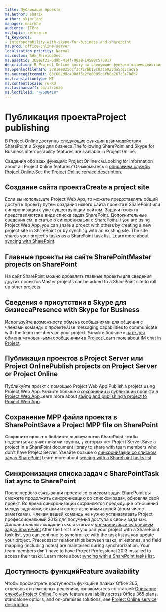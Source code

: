 ```yaml
---
title: Публикация проекта
ms.author: sharik
author: skjerland
manager: mnirkhe
audience: ITPro
ms.topic: reference
f1_keywords:
- interoperability-with-skype-for-business-and-sharepoint
ms.prod: office-online-server
localization_priority: Normal
ms.custom: Adm_ServiceDesc
ms.assetid: 369e2f21-6d9b-414f-98a8-14590c576817
description: В Project Online доступны следующие функции взаимодействия SharePoint и Skype для бизнеса.
ms.openlocfilehash: 3c81ee0250cf3cf27bb18c83ca823da5a02cac9a
ms.sourcegitcommit: 83c602d9c498df5a2fe0095c6fb0a267c8a708b7
ms.translationtype: MT
ms.contentlocale: ru-RU
ms.lasthandoff: 03/17/2020
ms.locfileid: "42688418"
---
```

# <a name="project-publishing"></a><span data-ttu-id="381a2-103">Публикация проекта</span><span class="sxs-lookup"><span data-stu-id="381a2-103">Project publishing</span></span>

<span data-ttu-id="381a2-104">В Project Online доступны следующие функции взаимодействия SharePoint и Skype для бизнеса.</span><span class="sxs-lookup"><span data-stu-id="381a2-104">The following SharePoint and Skype for Business interoperability features are available in Project Online.</span></span>
  
<span data-ttu-id="381a2-105">Сведения обо всех функциях Project Online см.</span><span class="sxs-lookup"><span data-stu-id="381a2-105">Looking for information about all Project Online features?</span></span> <span data-ttu-id="381a2-106">Ознакомьтесь с [описанием службы Project Online](project-online-service-description.md).</span><span class="sxs-lookup"><span data-stu-id="381a2-106">See the [Project Online service description](project-online-service-description.md).</span></span>
  
## <a name="create-a-project-site"></a><span data-ttu-id="381a2-107">Создание сайта проекта</span><span class="sxs-lookup"><span data-stu-id="381a2-107">Create a project site</span></span>

<span data-ttu-id="381a2-p102">Если вы используете Project Web App, то можете предоставлять общий доступ к проекту путем создания нового сайта проекта в SharePoint или синхронизации с уже существующим сайтом. Задачи проекта представляются в виде списка задач SharePoint. Дополнительные сведения см. в статье о [синхронизации с SharePoint](https://go.microsoft.com/fwlink/p/?LinkId=271352).</span><span class="sxs-lookup"><span data-stu-id="381a2-p102">If you are using Project Web App, you can share a project with others by creating a new project site in SharePoint or by synching with an existing site. The site shares your project's tasks as a SharePoint task list. Learn more about [syncing with SharePoint](https://go.microsoft.com/fwlink/p/?LinkId=271352).</span></span>
  
## <a name="master-projects-on-sharepoint"></a><span data-ttu-id="381a2-111">Главные проекты на сайте SharePoint</span><span class="sxs-lookup"><span data-stu-id="381a2-111">Master projects on SharePoint</span></span>

<span data-ttu-id="381a2-112">На сайт SharePoint можно добавлять главные проекты для сведения других проектов.</span><span class="sxs-lookup"><span data-stu-id="381a2-112">Master projects can be added to a SharePoint site to roll up other projects.</span></span> 
  
## <a name="presence-with-skype-for-business"></a><span data-ttu-id="381a2-113">Сведения о присутствии в Skype для бизнеса</span><span class="sxs-lookup"><span data-stu-id="381a2-113">Presence with Skype for Business</span></span>

<span data-ttu-id="381a2-114">Используйте возможности обмена сообщениями для общения с членами команды о проекте.</span><span class="sxs-lookup"><span data-stu-id="381a2-114">Use messaging capabilities to communicate with the team members on your project.</span></span> <span data-ttu-id="381a2-115">Узнайте больше о [чате для обмена мгновенными сообщениями в Project](https://go.microsoft.com/fwlink/p/?LinkId=271351).</span><span class="sxs-lookup"><span data-stu-id="381a2-115">Learn more about [IM chat in Project](https://go.microsoft.com/fwlink/p/?LinkId=271351).</span></span>
  
## <a name="publish-projects-on-project-server-or-project-online"></a><span data-ttu-id="381a2-116">Публикация проектов в Project Server или Project Online</span><span class="sxs-lookup"><span data-stu-id="381a2-116">Publish projects on Project Server or Project Online</span></span>

<span data-ttu-id="381a2-117">Публикуйте проект с помощью Project Web App.</span><span class="sxs-lookup"><span data-stu-id="381a2-117">Publish a project using Project Web App.</span></span> <span data-ttu-id="381a2-118">Узнайте больше о [сохранении и публикации проекта в Project Web App](https://go.microsoft.com/fwlink/p/?LinkId=271354).</span><span class="sxs-lookup"><span data-stu-id="381a2-118">Learn more about [saving and publishing a project to Project Web App](https://go.microsoft.com/fwlink/p/?LinkId=271354).</span></span>
  
## <a name="save-a-project-mpp-file-on-sharepoint"></a><span data-ttu-id="381a2-119">Сохранение MPP файла проекта в SharePoint</span><span class="sxs-lookup"><span data-stu-id="381a2-119">Save a Project MPP file on SharePoint</span></span>

<span data-ttu-id="381a2-120">Сохраните проект в библиотеке документов SharePoint, чтобы поделиться с участниками группы, у которых нет Project Server.</span><span class="sxs-lookup"><span data-stu-id="381a2-120">Save a project in a SharePoint document library to share with team members who don't have Project Server.</span></span> <span data-ttu-id="381a2-121">Узнайте больше о [синхронизации со списком задач SharePoint](https://go.microsoft.com/fwlink/p/?LinkId=271353).</span><span class="sxs-lookup"><span data-stu-id="381a2-121">Learn more about [syncing with a SharePoint tasks list](https://go.microsoft.com/fwlink/p/?LinkId=271353).</span></span>
  
## <a name="task-list-sync-to-sharepoint"></a><span data-ttu-id="381a2-122">Синхронизация списка задач с SharePoint</span><span class="sxs-lookup"><span data-stu-id="381a2-122">Task list sync to SharePoint</span></span>

<span data-ttu-id="381a2-p106">После первого связывания проекта со списком задач SharePoint вы сможете продолжить синхронизацию со списком задач, обновляя свой проект. Во время синхронизации сохраняются предыдущие отношения между задачами, вехами и сопоставлениями полей (в том числе заметками). Членам вашей команды не нужно устанавливать Project профессиональный 2013 для получения доступа к своим задачам. Дополнительные сведения см. в статье о [синхронизации со списком задач SharePoint](https://go.microsoft.com/fwlink/p/?LinkId=271353).</span><span class="sxs-lookup"><span data-stu-id="381a2-p106">After the first time you pair your project with a SharePoint task list, you can continue to synchronize with the task list as you update your project. Predecessor relationships between tasks, milestones, and field mapping (including notes) are maintained during synchronization. Your team members don't have to have Project Professional 2013 installed to access their tasks. Learn more about [syncing with a SharePoint tasks list](https://go.microsoft.com/fwlink/p/?LinkId=271353).</span></span>
  
## <a name="feature-availability"></a><span data-ttu-id="381a2-127">Доступность функций</span><span class="sxs-lookup"><span data-stu-id="381a2-127">Feature availability</span></span>

<span data-ttu-id="381a2-128">Чтобы просмотреть доступность функций в планах Office 365, отдельных и локальных решениях, ознакомьтесь со статьей [Описание службы Project Online](project-online-service-description.md).</span><span class="sxs-lookup"><span data-stu-id="381a2-128">To view feature availability across Office 365 plans, standalone options, and on-premises solutions, see [Project Online service description](project-online-service-description.md).</span></span>
  

